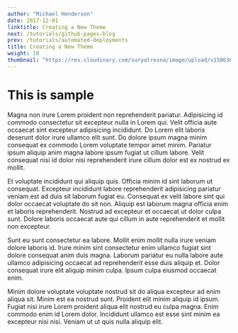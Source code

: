 ```yaml
---
author: "Michael Henderson"
date: 2017-12-01
linktitle: Creating a New Theme
next: /tutorials/github-pages-blog
prev: /tutorials/automated-deployments
title: Creating a New Theme
weight: 10
thumbnail: "https://res.cloudinary.com/suryatresna/image/upload/v1506366015/default_ngzvul.png"
---
```


# This is sample

Magna non irure Lorem proident non reprehenderit pariatur. Adipisicing id commodo consectetur sit excepteur nulla in Lorem qui. Velit officia aute occaecat sint excepteur adipisicing incididunt. Do Lorem elit laboris deserunt dolor irure ullamco elit sunt. Do dolore ipsum magna minim consequat ex commodo Lorem voluptate tempor amet minim. Pariatur ipsum aliquip anim magna labore ipsum fugiat ut cillum labore. Velit consequat nisi id dolor nisi reprehenderit irure cillum dolor est ex nostrud ex mollit.

Et voluptate incididunt qui aliquip quis. Officia minim id sint laborum ut consequat. Excepteur incididunt labore reprehenderit adipisicing pariatur veniam est ad duis sit laborum fugiat eu. Consequat ex velit labore sint qui dolor occaecat voluptate do sit non. Aliquip est laborum magna officia enim et laboris reprehenderit. Nostrud ad excepteur et occaecat ut dolor culpa sunt. Dolore laboris occaecat aute qui cillum in aute reprehenderit et mollit non excepteur.

Sunt eu sunt consectetur ea labore. Mollit enim mollit nulla irure veniam dolore laboris id. Irure minim sint consectetur enim ullamco fugiat sint dolore consequat anim duis magna. Laborum pariatur eu nulla labore aute ullamco adipisicing occaecat ad reprehenderit esse duis aliquip et. Dolor consequat irure elit aliquip minim culpa. Ipsum culpa eiusmod occaecat enim.

Minim dolore voluptate voluptate nostrud sit do aliqua excepteur ad enim aliqua sit. Minim est ea nostrud sunt. Proident elit minim aliquip id ipsum. Fugiat nisi irure Lorem proident aliqua elit nostrud eu culpa magna. Enim commodo enim id Lorem dolor. Incididunt ullamco est esse sint minim ea excepteur nisi nisi. Veniam ut ut quis nulla aliquip elit.
